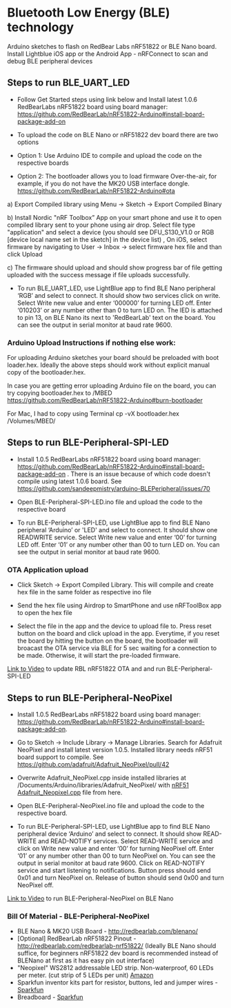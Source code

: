 # Bluetooth Low Energy (BLE) technology

Arduino sketches to flash on RedBear Labs nRF51822 or BLE Nano board. Install Lightblue iOS app or the Android App - nRFConnect to scan and debug BLE peripheral devices


## Steps to run BLE_UART_LED

* Follow Get Started steps using link below and Install latest 1.0.6 RedBearLabs nRF51822 board using board manager: https://github.com/RedBearLab/nRF51822-Arduino#install-board-package-add-on

* To upload the code on BLE Nano or nRF51822 dev board there are two options
* Option 1: Use Arduino IDE to compile and upload the code on the respective boards

* Option 2: The bootloader allows you to load firmware Over-the-air, for example, if you do not have the MK20 USB interface dongle.
 https://github.com/RedBearLab/nRF51822-Arduino#ota

a) Export Compiled library using Menu -> Sketch -> Export Compiled Binary


b) Install Nordic "nRF Toolbox” App on your smart phone and use it to open compiled library sent to your phone using air drop. Select file type "application" and select a device (you should see DFU_S130_V1.0 or RGB [device local name set in the sketch] in the device list) , On iOS, select firmware by navigating to User -> Inbox -> select firmware hex file and than click Upload


c) The firmware should upload and should show progress bar of file getting uploaded with the success message if file uploads successfully.


* To run BLE_UART_LED, use LightBlue app to find BLE Nano peripheral ‘RGB’ and select to connect. It should show two services click on write. Select Write new value and enter ‘000000’ for turning LED off. Enter ‘010203’ or any number other than 0 to turn LED on. The lED is attached to pin 13, on BLE Nano its next to 'RedBearLab' text on the board.  You can see the output in serial monitor at baud rate 9600.  

### Arduino Upload Instructions if nothing else work:
For uploading Arduino sketches your board should be preloaded with boot loader.hex. Ideally the above steps should work without explicit manual copy of the bootloader.hex.

In case you are getting error uploading Arduino file on the board, you can try copying bootloader.hex to /MBED
https://github.com/RedBearLab/nRF51822-Arduino#burn-bootloader

For Mac, I had to copy using Terminal  cp -vX bootloader.hex /Volumes/MBED/

## Steps to run BLE-Peripheral-SPI-LED

* Install 1.0.5 RedBearLabs nRF51822 board using board manager: https://github.com/RedBearLab/nRF51822-Arduino#install-board-package-add-on . There is an issue because of which code doesn't compile using latest 1.0.6 board. See https://github.com/sandeepmistry/arduino-BLEPeripheral/issues/70

* Open BLE-Peripheral-SPI-LED.ino file and upload the code to the respective board

* To run  BLE-Peripheral-SPI-LED, use LightBlue app to find BLE Nano peripheral ‘Arduino’ or 'LED' and select to connect. It should show one READWRITE service. Select Write new value and enter ‘00’ for turning LED off. Enter ‘01’ or any number other than 00 to turn LED on. You can see the output in serial monitor at baud rate 9600.  


### OTA Application upload

* Click Sketch -> Export Compiled Library. This will compile and create hex file in the same folder as respective ino file

* Send the hex file using Airdrop to SmartPhone and use nRFToolBox app to open the hex file

* Select the file in the app and the device to upload file to. Press reset button on the board and click upload in the app. Everytime, if you reset the board by hitting the button on the board, the bootloader will broacast the OTA service via BLE for 5 sec waiting for a connection to be made. Otherwise, it will start the pre-loaded firmware.

[Link to Video](http://youtu.be/w5vUd6isJYQ) to update RBL nRF51822 OTA and and run BLE-Peripheral-SPI-LED


## Steps to run BLE-Peripheral-NeoPixel

* Install 1.0.5 RedBearLabs nRF51822 board using board manager: https://github.com/RedBearLab/nRF51822-Arduino#install-board-package-add-on.

* Go to Sketch -> Include Library -> Manage Libraries. Search for Adafruit NeoPixel and install latest version 1.0.5. Installed library needs nRF51 board support to compile.
See https://github.com/adafruit/Adafruit_NeoPixel/pull/42

* Overwrite Adafruit_NeoPixel.cpp inside installed libraries at /Documents/Arduino/libraries/Adafruit_NeoPixel/ with [nRF51 Adafruit_Neopixel.cpp](https://github.com/mozilla/project_haiku.iot/tree/master/Bluetooth/nRF51822/Libraries/Adafruit_NeoPixel_nRF51/) file from here.

* Open BLE-Peripheral-NeoPixel.ino file and upload the code to the respective board.

* To run  BLE-Peripheral-SPI-LED, use LightBlue app to find BLE Nano peripheral device ‘Arduino’  and select to connect. It should show  READ-WRITE and  READ-NOTIFY services. Select READ-WRITE service and click on Write new value and enter ‘00’ for turning NeoPixel off. Enter ‘01’ or any number other than 00 to turn NeoPixel on. You can see the output in serial monitor at baud rate 9600.  Click on READ-NOTIFY service and start listening to notifications. Button press should send 0x01 and turn NeoPixel on. Release of button should send 0x00 and turn NeoPixel off.

[Link to Video](http://youtu.be/LVIa5FvAGQE) to run BLE-Peripheral-NeoPixel on BLE Nano

### Bill Of Material - BLE-Peripheral-NeoPixel

*  BLE Nano & MK20 USB Board - http://redbearlab.com/blenano/
* [Optional] RedBearLab nRF51822 Pinout - http://redbearlab.com/redbearlab-nrf51822/ (Ideally BLE Nano should suffice, for beginners nRF51822 dev board is recommended instead of BLENano at first as it has easy pin out interface)
* "Neopixel" WS2812 addressable LED strip. Non-waterproof, 60 LEDs per meter. (cut strip of 5 LEDs per unit) [Amazon](https://www.amazon.com/Mokungit-Programmable-Individually-Addressable-Non-waterproof/dp/B01D1EDDR8?ie=UTF8&*Version*=1&*entries*=0)
* Sparkfun inventor kits part for resistor, buttons, led and jumper wires - [Sparkfun](https://www.sparkfun.com/products/13110)
* Breadboard - [Sparkfun](https://www.sparkfun.com/products/12002)
